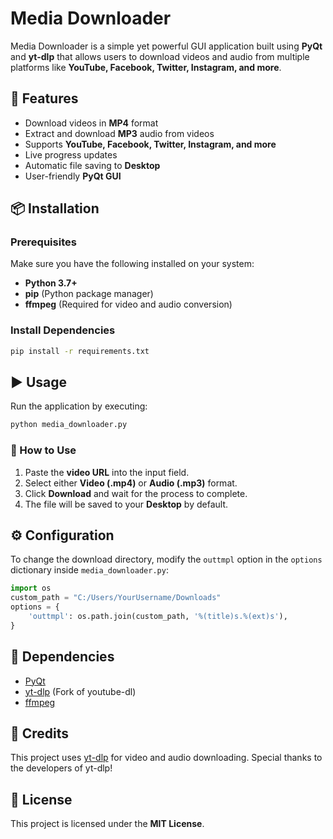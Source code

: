 # Media Downloader

Media Downloader is a simple yet powerful GUI application built using **PyQt** and **yt-dlp** that allows users to download videos and audio from multiple platforms like **YouTube, Facebook, Twitter, Instagram, and more**.

## 🚀 Features
- Download videos in **MP4** format
- Extract and download **MP3** audio from videos
- Supports **YouTube, Facebook, Twitter, Instagram, and more**
- Live progress updates
- Automatic file saving to **Desktop**
- User-friendly **PyQt GUI**

## 📦 Installation
### Prerequisites
Make sure you have the following installed on your system:
- **Python 3.7+**
- **pip** (Python package manager)
- **ffmpeg** (Required for video and audio conversion)

### Install Dependencies
```sh
pip install -r requirements.txt
```

## ▶️ Usage
Run the application by executing:
```sh
python media_downloader.py
```

### 🎯 How to Use
1. Paste the **video URL** into the input field.
2. Select either **Video (.mp4)** or **Audio (.mp3)** format.
3. Click **Download** and wait for the process to complete.
4. The file will be saved to your **Desktop** by default.

## ⚙️ Configuration
To change the download directory, modify the `outtmpl` option in the `options` dictionary inside `media_downloader.py`:
```python
import os
custom_path = "C:/Users/YourUsername/Downloads"
options = {
    'outtmpl': os.path.join(custom_path, '%(title)s.%(ext)s'),
}
```

## 🔗 Dependencies
- [PyQt](https://pypi.org/project/PyQt5/)
- [yt-dlp](https://github.com/yt-dlp/yt-dlp) (Fork of youtube-dl)
- [ffmpeg](https://ffmpeg.org/download.html)

## 📝 Credits
This project uses [yt-dlp](https://github.com/yt-dlp/yt-dlp) for video and audio downloading. Special thanks to the developers of yt-dlp!

## 📜 License
This project is licensed under the **MIT License**.
